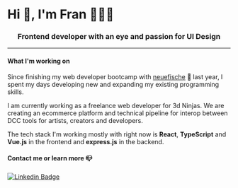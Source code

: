 # Hi 👋, I'm Fran 👩🏼‍💻
<h3 align="center">Frontend developer with an eye and passion for UI Design</h3>

---

#### What I'm working on

Since finishing my web developer bootcamp with [neuefische](https://www.neuefische.de/en?gclid=Cj0KCQjwrsGCBhD1ARIsALILBYprKu2OoxTOm6WIC1fruI4Sow6QQ3fWdLT_uK_pXXSQi6vXCp0ICB8aAqq5EALw_wcB) 🐠 last year, I spent my days developing new and expanding my existing programming skills. <br>

I am currently working as a freelance web developer for 3d Ninjas. We are creating an ecommerce platform and technical pipeline for interop between DCC tools for artists, creators and developers. 

The tech stack I'm working mostly with right now is **React**, **TypeScript** and **Vue.js** in the frontend and **express.js** in the backend.

#### Contact me or learn more 📪

[![Linkedin Badge](https://img.shields.io/badge/-LinkedIn-blue?style=flat-square&logo=Linkedin&logoColor=white&link=https://linkedin.com/in/franzisca-henke/)](https://linkedin.com/in/franzisca-henke/)




